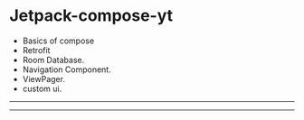 # Jetpack-compose-yt

- Basics of compose
- Retrofit
- Room Database.
- Navigation Component.
- ViewPager.
- custom ui.
----
----
